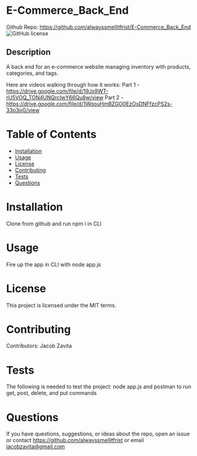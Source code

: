 # E-Commerce_Back_End
Github Repo: https://github.com/alwayssmellitfrist/E-Commerce_Back_End
![GitHub license](https://img.shields.io/badge/license-MIT-blue.svg)
## Description
A back end for an e-commerce website managing inventory with products, categories, and tags.

Here are videos walking through how it works:
Part 1 - https://drive.google.com/file/d/19Js9WT-rU5VOQ_TON4UNQrcIwY66Qu8w/view
Part 2 - https://drive.google.com/file/d/1WqouHmBZGO0EzOsDNFfzcPS2s-33o3oG/view

# Table of Contents
* [Installation](#installation)
* [Usage](#usage)
* [License](#license)
* [Contributing](#contributing)
* [Tests](#tests)
* [Questions](#questions)
# Installation
Clone from github and run npm i in CLI
# Usage
Fire up the app in CLI with node app.js
# License
This project is licensed under the MIT terms.
# Contributing
Contributors: Jacob Zavita
# Tests
The following is needed to test the project: node app.js and postman to run get, post, delete, and put commands
# Questions
If you have questions, suggestions, or ideas about the repo, open an issue or contact https://github.com/alwayssmellitfrist or email jacobzavita@gmail.com

